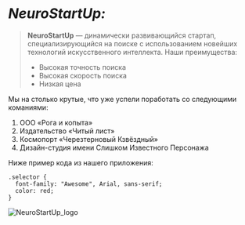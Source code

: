 # _NeuroStartUp:_

> **NeuroStartUp** — динамически развивающийся стартап, cпециализирующийся на поиске с использованием новейших технологий искусственного интеллекта. Наши преимущества:
>
> - Высокая точность поиска
> - Высокая скорость поиска
> - Низкая цена

Мы на столько крутые, что уже успели поработать со следующими команиями:

1. ООО «Рога и копыта»
2. Издательство «Читый лист»
3. Космопорт «Черезтерновый Кзвёздный»
4. Дизайн-студия имени Слишком Известного Персонажа

Ниже пример кода из нашего приложения:

```
.selector {
  font-family: "Awesome", Arial, sans-serif;
  color: red;
}
```

![NeuroStartUp_logo](https://camo.githubusercontent.com/79ee96a8b8fa098c44d1ca302006f24d008408a1c22fc13260437214d705a23d/68747470733a2f2f6e65746f6c6f67792d636f64652e6769746875622e696f2f6769742d686f6d65776f726b732f696e74726f64756374696f6e2f6173736574732f6c6f676f2e706e67)

